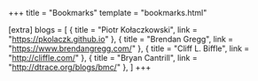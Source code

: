 +++
title = "Bookmarks"
template = "bookmarks.html"

[extra]
blogs = [
  { title = "Piotr Kołaczkowski", link = "https://pkolaczk.github.io" },
  { title = "Brendan Gregg", link = "https://www.brendangregg.com/" },
  { title = "Cliff L. Biffle", link = "http://cliffle.com/" },
  { title = "Bryan Cantrill", link = "http://dtrace.org/blogs/bmc/" },
]
+++
